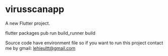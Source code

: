 # virusscanapp

A new Flutter project.

flutter packages pub run build_runner build


Source code have environment file so if you want to run this project 
contact me by gmail: lehieultt@gmail.com